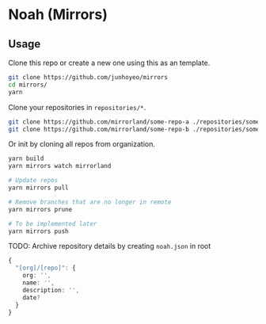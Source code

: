 # Noah (Mirrors)

## Usage

Clone this repo or create a new one using this as an template.

```bash
git clone https://github.com/junhoyeo/mirrors
cd mirrors/
yarn
```

Clone your repositories in `repositories/*`.

```bash
git clone https://github.com/mirrorland/some-repo-a ./repositories/some-repo-a
git clone https://github.com/mirrorland/some-repo-b ./repositories/some-repo-b
```

Or init by cloning all repos from organization.

```bash
yarn build
yarn mirrors watch mirrorland
```

```bash
# Update repos
yarn mirrors pull

# Remove branches that are no longer in remote
yarn mirrors prune

# To be implemented later
yarn mirrors push
```

TODO: Archive repository details by creating `noah.json` in root

```ts
{
  "[org]/[repo]": {
    org: '',
    name: '',
    description: '',
    date?
  }
}
```
